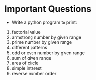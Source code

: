 # Important Questions

- Write a python program to print:
1. factorial value
2. armstrong number by given range
3. prime number by given range
4. different patterns
5. odd or even number by given range
6. sum of given range
7. area of circle
8. simple interest
9. reverse number order